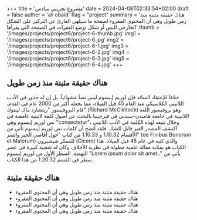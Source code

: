 +++
title = 'مشروع تجريبي سادس'
date = 2024-04-08T02:33:54+02:00
draft = false
auther = 'ali obaid'
flag = "project"
summary = 'هناك حقيقة مثبتة منذ زمن طويل وهي أن المحتوى المقروء لصفحة ما سيلهي القارئ عن التركيز على الشكل الخارجي للنص أو شكل توضع الفقرات في الصفحة التي يقرأها'
thumb = '/images/projects/project6/project-6-thumb.jpg'
img1 = '/images/projects/project6/project-6.jpg'
img2 = '/images/projects/project6/project-6-1.jpg'
img3 = '/images/projects/project6/project-6-2.jpg'
img4 = '/images/projects/project6/project-6-3.jpg'
img5 = '/images/projects/project6/project-6-4.jpg'
+++

## هناك حقيقة مثبتة منذ زمن طويل 

خلافاَ للإعتقاد السائد فإن لوريم إيبسوم ليس نصاَ عشوائياً، بل إن له جذور في الأدب اللاتيني الكلاسيكي منذ العام 45 قبل الميلاد، مما يجعله أكثر من 2000 عام في القدم. قام البروفيسور "ريتشارد ماك لينتوك" (Richard McClintock) وهو بروفيسور اللغة اللاتينية في جامعة هامبدن-سيدني في فيرجينيا بالبحث عن أصول كلمة لاتينية غامضة في نص لوريم إيبسوم وهي "consectetur"، وخلال تتبعه لهذه الكلمة في الأدب اللاتيني اكتشف المصدر الغير قابل للشك. فلقد اتضح أن كلمات نص لوريم إيبسوم تأتي من الأقسام 1.10.32 و 1.10.33 من كتاب "حول أقاصي الخير والشر" (de Finibus Bonorum et Malorum) للمفكر شيشيرون (Cicero) والذي كتبه في عام 45 قبل الميلاد. هذا الكتاب هو بمثابة مقالة علمية مطولة في نظرية الأخلاق، وكان له شعبية كبيرة في عصر النهضة. السطر الأول من لوريم إيبسوم "Lorem ipsum dolor sit amet.." يأتي من سطر في القسم 1.20.32 من هذا الكتاب.

## هناك حقيقة مثبتة
- هناك حقيقة مثبتة منذ زمن طويل وهي أن المحتوى المقروء
- هناك حقيقة مثبتة منذ زمن طويل وهي أن المحتوى المقروء
- هناك حقيقة مثبتة منذ زمن طويل وهي أن المحتوى المقروء
- هناك حقيقة مثبتة منذ زمن طويل وهي أن المحتوى المقروء


